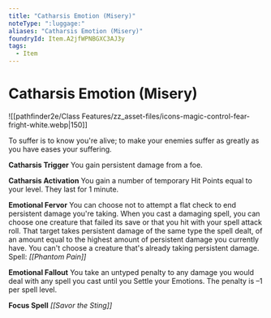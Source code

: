 ```yaml
---
title: "Catharsis Emotion (Misery)"
noteType: ":luggage:"
aliases: "Catharsis Emotion (Misery)"
foundryId: Item.A2jfWPNBGXC3AJ3y
tags:
  - Item
---
```


# Catharsis Emotion (Misery)
![[pathfinder2e/Class Features/zz_asset-files/icons-magic-control-fear-fright-white.webp|150]]

To suffer is to know you're alive; to make your enemies suffer as greatly as you have eases your suffering.

**Catharsis Trigger** You gain persistent damage from a foe.

**Catharsis Activation** You gain a number of temporary Hit Points equal to your level. They last for 1 minute.

**Emotional Fervor** You can choose not to attempt a flat check to end persistent damage you're taking. When you cast a damaging spell, you can choose one creature that failed its save or that you hit with your spell attack roll. That target takes persistent damage of the same type the spell dealt, of an amount equal to the highest amount of persistent damage you currently have. You can't choose a creature that's already taking persistent damage. Spell: _[[Phantom Pain]]_

**Emotional Fallout** You take an untyped penalty to any damage you would deal with any spell you cast until you Settle your Emotions. The penalty is –1 per spell level.

**Focus Spell** _[[Savor the Sting]]_

